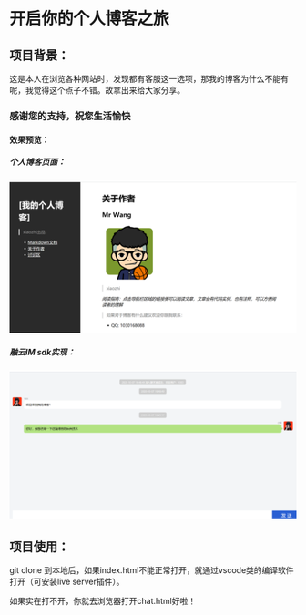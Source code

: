 # 开启你的个人博客之旅

## 项目背景：

这是本人在浏览各种网站时，发现都有客服这一选项，那我的博客为什么不能有呢，我觉得这个点子不错。故拿出来给大家分享。

### 感谢您的支持，祝您生活愉快

#### 效果预览：

##### 个人博客页面：

<img src="img/1.png">

##### 融云IM sdk实现：

<img src="img/2.png">

## 项目使用：

git clone 到本地后，如果index.html不能正常打开，就通过vscode类的编译软件打开（可安装live server插件）。

如果实在打不开，你就去浏览器打开chat.html好啦！